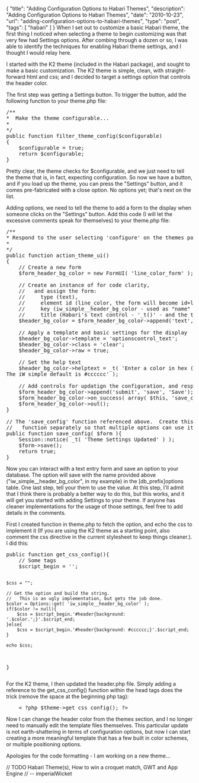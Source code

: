 {
  "title": "Adding Configuration Options to Habari Themes",
  "description": "Adding Configuration Options to Habari Themes",
  "date": "2010-10-23",
  "url": "adding-configuration-options-to-habari-themes",
  "type": "post",
  "tags": [
    "habari"
  ]
}
When I set out to customize a basic Habari theme, the first thing I noticed when selecting a theme to begin customizing was that very few had Settings options.  After combing through a dozen or so, I was able to identify the techniques for enabling Habari theme settings, and I thought I would relay here.

I started with the K2 theme (included in the Habari package), and sought to make a basic customization.  The K2 theme is simple, clean, with straight-forward html and css; and I decided to target a settings option that controls the header color.

The first step was getting a Settings button.  To trigger the button, add the following function to your theme.php file:
<pre>
/**
*  Make the theme configurable...
*
*/	 	 	
public function filter_theme_config($configurable)
{
	$configurable = true;
	return $configurable;
}
</pre>

Pretty clear, the theme checks for $configurable, and we just need to tell the theme that is, in fact, expecting configuration.  So now we have a button, and if you load up the theme, you can press the "Settings" button, and it comes pre-fabricated with a close option.  No options yet; that's next on the list.

Adding options, we need to tell the theme to add a form to the display when someone clicks on the "Settings" button.  Add this code (I will let the excessive comments speak for themselves) to your theme.php file:

<pre>
/**
* Respond to the user selecting 'configure' on the themes page
*
*/
public function action_theme_ui()
{
    // Create a new form
    $form_header_bg_color = new FormUI( 'line_color_form' );

    // Create an instance of for code clarity, 
    //   and assign the form: 
    //     type (text), 
    //     element id (line_color, the form will become id=line_color_form),
    //     key (iw_simple__header_bg_color - used as "name" value in habari__options db table),
    //     title (Habari's text control - '_t()' - and the text to display to the user for this form.
    $header_bg_color = $form_header_bg_color->append('text', 'line_color', 'iw_simple__header_bg_color', _t( 'Header Background Color' ) );

    // Apply a template and basic settings for the display
    $header_bg_color->template = 'optionscontrol_text';
    $header_bg_color->class = 'clear';
    $header_bg_color->raw = true;

    // Set the help text
    $header_bg_color->helptext = _t( 'Enter a color in hex (ex. #d8d9d9).  
The iW simple default is #cccccc' );

    // Add controls for updatign the configuration, and responding to the user after update
    $form_header_bg_color->append('submit', 'save', 'Save');
    $form_header_bg_color->on_success( array( $this, 'save_config' ) );
    $form_header_bg_color->out();
}

// The 'save_config' function referenced above.  Create this 
//   function separately so that multiple options can use it.
public function save_config( $form ){
    Session::notice( _t( 'Theme Settings Updated' ) );
    $form->save();
    return true;
}
</pre>

Now you can interact with a text entry form and save an option to your database.  The option will save with the name provided above ("iw_simple__header_bg_color", in my example) in the  [db_prefix]options table.  One last step, tell your them to use the value.  At this step, I'll admit that I think there is probably a better way to do this, but this works, and it will get you started with adding Settings to your theme.  If anyone has cleaner implementations for the usage of those settings, feel free to add details in the comments.  

First I created function in theme.php to fetch the option, and echo the css to implement it (If you are using the K2 theme as a starting point, also comment the css directive in the current stylesheet to keep things cleaner.).  I did this:
<pre>
public function get_css_config(){
    // Some tags
    $script_begin = '<style type="text/css">';
    $script_end = '</style>';								
    $css = "";

    // Get the option and build the string.  
    //   This is an ugly implementation, but gets the job done.
    $color = Options::get( 'iw_simple__header_bg_color' );
    if($color != null){
        $css = $script_begin.'#header{background: '.$color.';}'.$script_end;
    }else{
        $css = $script_begin.'#header{background: #cccccc;}'.$script_end;
    }

    echo $css;
}
</pre>

For the K2 theme, I then updated the header.php file.  Simply adding a reference to the get_css_config() function within the head tags does the trick (remove the space at the beginning php tag):
<pre>
    < ?php $theme->get_css_config(); ?>
</pre>

Now I can change the header color from the themes section, and I no longer need to manually edit the template files themselves.  This particular update is not earth-shattering in terms of configuration options, but now I can start creating a more meaningful template that has a few built in color schemes, or multiple positioning options.

Apologies for the code formatting - I am working on a new theme...

<span class="signature">
// TODO Habari Theme(s), How to win a croquet match, GWT and App Engine
// -- imperialWicket
</span>
